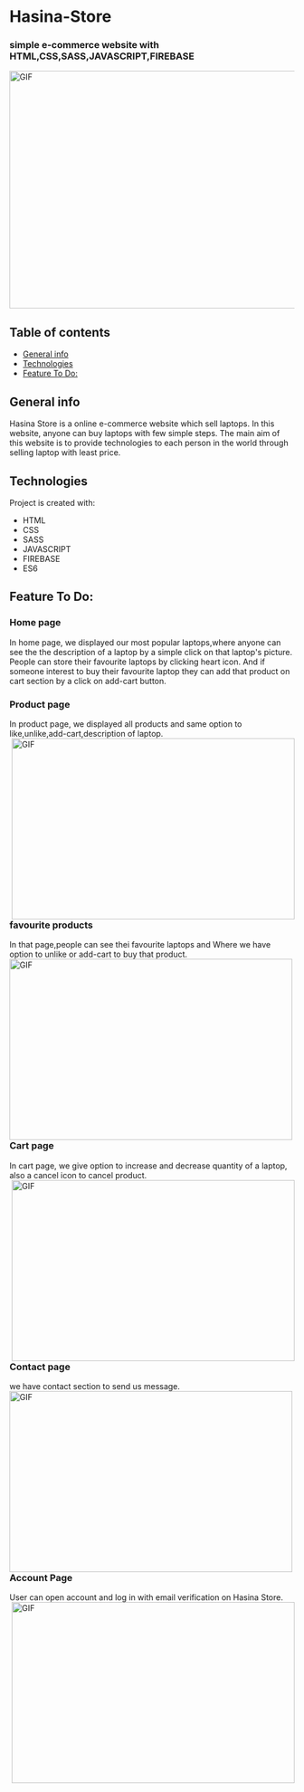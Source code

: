 # Hasina-Store
### simple e-commerce website with HTML,CSS,SASS,JAVASCRIPT,FIREBASE
 <img align="center" alt="GIF" src="https://user-images.githubusercontent.com/97860664/152707428-5c7241d9-0909-421f-b4d6-4095b4e2aae2.png" width="700" height="420" />

## Table of contents
* [General info](#general-info)
* [Technologies](#technologies)
* [Feature To Do:](#feature-to-do)



## General info
Hasina Store is a online e-commerce website which sell laptops. In this website, anyone can buy laptops with few simple steps. The main aim of this website is to provide technologies to each person in the world through selling laptop with least price.
## Technologies
  Project is created with:
* HTML
* CSS
* SASS
* JAVASCRIPT
* FIREBASE
* ES6

## Feature To Do:

### Home page
In home page, we displayed our most popular laptops,where anyone can see the the description of a laptop by a simple click on that laptop's picture. People can store their favourite laptops by clicking heart icon. And if someone interest to buy their favourite laptop they can add that product on cart section by a click on add-cart button.
### Product page
In product page, we displayed all products and same option to like,unlike,add-cart,description of laptop.
 <img align="right" alt="GIF" src="https://user-images.githubusercontent.com/97860664/152711121-cfbee671-59d6-48ed-a9f2-801829797091.png" width="500" height="320" />

### favourite products
In that page,people can see thei  favourite laptops and Where we have option to unlike or add-cart to buy that product.
 <img align="left" alt="GIF" src="https://user-images.githubusercontent.com/97860664/152711216-784fe4a5-03c8-4f39-87a0-8d92b9ac16c5.png" width="500" height="320" />

### Cart page
In cart page, we give option to increase and decrease quantity of a laptop, also a cancel icon to cancel product.
 <img align="right" alt="GIF" src="https://user-images.githubusercontent.com/97860664/152711270-c9598400-68fb-4bc6-8140-a98559bec9a6.png" width="500" height="320" />

### Contact page
we have contact section to send us message.
 <img align="left" alt="GIF" src="https://user-images.githubusercontent.com/97860664/152711172-070d3918-51d7-40fd-9658-7836e001f609.png" width="500" height="320" />
### Account Page
User can open account and log in with email verification on Hasina Store.
 <img align="right" alt="GIF" src="https://user-images.githubusercontent.com/97860664/152711262-b36586c6-b929-4385-b018-ee3590116016.png" width="500" height="320" />


